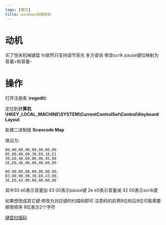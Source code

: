 ```yaml
---
tags: [键位]
title: windows按键映射
---
```

# 动机
买了悦米机械键盘 fn居然只支持调节背光 多方查询 修改scrlk pause键位映射为音量+和音量-
<!--more-->

# 操作
打开注册表 (**regedit**)

定位到**计算机 \\HKEY_LOCAL_MACHINE\\SYSTEM\\CurrentControlSet\\Control\\Keyboard Layout**

新建二进制值 **Scancode Map**

值设为:

    00,00,00,00,00,00,00,00
    05,00,00,00,30,E0,1D,E1
    30,E0,46,E0,00,00,45,00
    2E,E0,46,00,00,00,00,00

    00,00,00,00,00,00,00,00,
    03,00,00,00,30,E0,43,00,
    2E,E0,42,00,00,00,00,00
其中30 e0表示音量加  43 00表示pause键  2e e0表示音量减 42 00表示scrlk键

如果想改成其它键 修改为对应键的扫描码即可 注意码的前两8位和后8位可能需要颠倒顺序 8位表示2个字符


   [键盘扫描码](http://wenku.baidu.com/view/7348a96d58fafab069dc025c.html)
